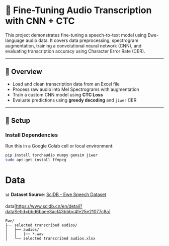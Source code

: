 # 🧠 Fine-Tuning Audio Transcription with CNN + CTC

This project demonstrates fine-tuning a speech-to-text model using Ewe-language audio data. It covers data preprocessing, spectrogram augmentation, training a convolutional neural network (CNN), and evaluating transcription accuracy using Character Error Rate (CER).

---

## 📁 Overview

- Load and clean transcription data from an Excel file
- Process raw audio into Mel Spectrograms with augmentation
- Train a custom CNN model using **CTC Loss**
- Evaluate predictions using **greedy decoding** and `jiwer` CER

---

## 🔧 Setup

### Install Dependencies
Run this in a Google Colab cell or local environment:

```bash
pip install torchaudio numpy gensim jiwer
sudo apt-get install ffmpeg
```
# Data
📊 **Dataset Source**: [SciDB - Ewe Speech Dataset](https://www.scidb.cn/en/detail?dataSetId=bbd6baee3acf43bbbc4fe25e21077c8a)

data[https://www.scidb.cn/en/detail?dataSetId=bbd6baee3acf43bbbc4fe25e21077c8a]
```
Ewe/
├── selected transcribed audios/
│   ├── audios/
│   │   ├── *.wav
│   └── selected transcribed audios.xlsx

